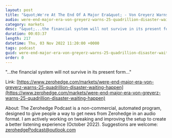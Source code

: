 ```yaml
---
layout: post
title: "&quot;We're At The End Of A Major Era&quot; - Von Greyerz Warns Of &quot;$2.5 Quadrillion Disaster Waiting To Happen&quot;"
audio: were-end-major-era-von-greyerz-warns-25-quadrillion-disaster-waiting-happen-0
category: markets
desc: "&quot;...the financial system will not survive in its present form...&quot;"
duration: 00:03:37
length: 217
datetime: Thu, 03 Nov 2022 11:20:00 +0000
tags: podcast
guid: were-end-major-era-von-greyerz-warns-25-quadrillion-disaster-waiting-happen-0
order: 0
---
```

&quot;...the financial system will not survive in its present form...&quot;

Link: [https://www.zerohedge.com/markets/were-end-major-era-von-greyerz-warns-25-quadrillion-disaster-waiting-happen](https://www.zerohedge.com/markets/were-end-major-era-von-greyerz-warns-25-quadrillion-disaster-waiting-happen)

About: The Zerohedge Podcast is a non-commercial, automated program, designed to give people a way to get news from Zerohedge in an audio format.  I am actively working on tweaking and improving the setup to create a better listening experience (October 2022).  Suggestions are welcome: [zerohedgePodcast@outlook.com](mailto:zerohedgePodcast@outlook.com)